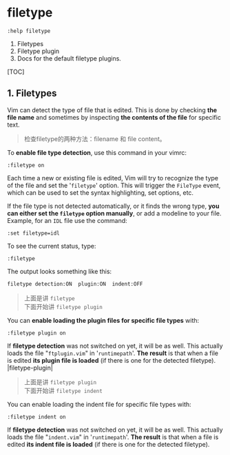 # filetype

```vim
:help filetype
```

1. Filetypes
2. Filetype plugin
3. Docs for the default filetype plugins.

[TOC]

## 1. Filetypes

Vim can detect the type of file that is edited.  This is done by checking **the file name** and sometimes by inspecting **the contents of the file** for specific text.

> 检查filetype的两种方法：filename 和 file content。

To **enable file type detection**, use this command in your vimrc:

```vim
:filetype on
```

Each time a new or existing file is edited, Vim will try to recognize the type of the file and set the '`filetype`' option.  This will trigger the `FileType` event, which can be used to set the syntax highlighting, set options, etc.

If the file type is not detected automatically, or it finds the wrong type, **you can either set the `filetype` option manually**, or add a modeline to your file.  Example, for an `IDL` file use the command:

```vim
:set filetype=idl
```

To see the current status, type: 

```vim
:filetype
```

The output looks something like this:

```txt
filetype detection:ON  plugin:ON  indent:OFF
```


> 上面是讲 `filetype`  
> 下面开始讲 `filetype plugin`

You can **enable loading the plugin files for specific file types** with:

```vim
:filetype plugin on
```

If **filetype detection** was not switched on yet, it will be as well.
This actually loads the file "`ftplugin.vim`" in '`runtimepath`'.
**The result** is that when a file is edited **its plugin file is loaded** (if there
is one for the detected filetype). |filetype-plugin|

> 上面是讲 `filetype plugin`  
> 下面开始讲 `filetype indent`

You can enable loading the indent file for specific file types with:

```vim
:filetype indent on
```
If **filetype detection** was not switched on yet, it will be as well.
This actually loads the file "`indent.vim`" in '`runtimepath`'.
**The result** is that when a file is edited **its indent file is loaded** (if there is one for the detected filetype). 

